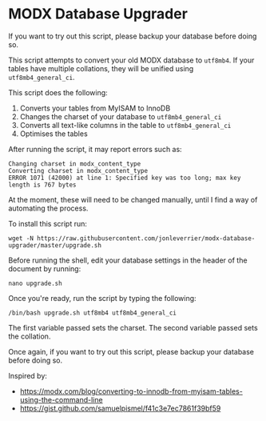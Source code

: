 # MODX Database Upgrader

If you want to try out this script, please backup your database before doing so.

This script attempts to convert your old MODX database to `utf8mb4`. If your tables have multiple collations, they will be unified using `utf8mb4_general_ci`.

This script does the following:
1. Converts your tables from MyISAM to InnoDB
2. Changes the charset of your database to `utf8mb4_general_ci`
3. Converts all text-like columns in the table to `utf8mb4_general_ci`
4. Optimises the tables

After running the script, it may report errors such as:
```
Changing charset in modx_content_type
Converting charset in modx_content_type
ERROR 1071 (42000) at line 1: Specified key was too long; max key length is 767 bytes
```
At the moment, these will need to be changed manually, until I find a way of automating the process.

To install this script run:
```
wget -N https://raw.githubusercontent.com/jonleverrier/modx-database-upgrader/master/upgrade.sh
```

Before running the shell, edit your database settings in the header of the document by running:
```
nano upgrade.sh
```

Once you're ready, run the script by typing the following:
```
/bin/bash upgrade.sh utf8mb4 utf8mb4_general_ci
```
The first variable passed sets the charset. The second variable passed sets the collation.

Once again, if you want to try out this script, please backup your database before doing so.

Inspired by:
*   https://modx.com/blog/converting-to-innodb-from-myisam-tables-using-the-command-line
*   https://gist.github.com/samuelpismel/f41c3e7ec7861f39bf59
